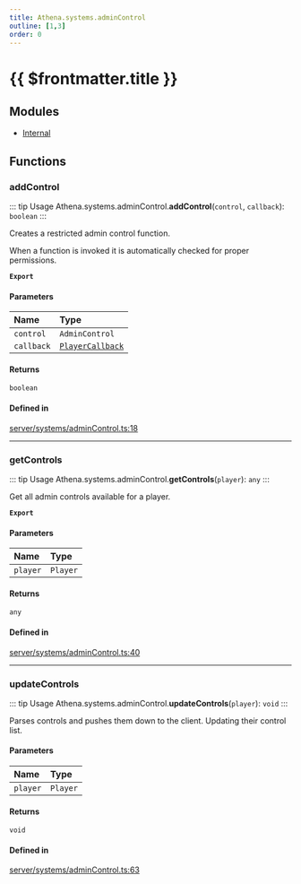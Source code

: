 ```yaml
---
title: Athena.systems.adminControl
outline: [1,3]
order: 0
---
```


# {{ $frontmatter.title }}


## Modules

- [Internal](server_systems_adminControl_Internal.md)

## Functions

### addControl

::: tip Usage
Athena.systems.adminControl.**addControl**(`control`, `callback`): `boolean`
:::

Creates a restricted admin control function.

When a function is invoked it is automatically checked for proper permissions.

**`Export`**

#### Parameters

| Name | Type |
| :------ | :------ |
| `control` | `AdminControl` |
| `callback` | [`PlayerCallback`](server_systems_adminControl_Internal.md#PlayerCallback) |

#### Returns

`boolean`

#### Defined in

[server/systems/adminControl.ts:18](https://github.com/Stuyk/altv-athena/blob/fe85c1b/src/core/server/systems/adminControl.ts#L18)

___

### getControls

::: tip Usage
Athena.systems.adminControl.**getControls**(`player`): `any`
:::

Get all admin controls available for a player.

**`Export`**

#### Parameters

| Name | Type |
| :------ | :------ |
| `player` | `Player` |

#### Returns

`any`

#### Defined in

[server/systems/adminControl.ts:40](https://github.com/Stuyk/altv-athena/blob/fe85c1b/src/core/server/systems/adminControl.ts#L40)

___

### updateControls

::: tip Usage
Athena.systems.adminControl.**updateControls**(`player`): `void`
:::

Parses controls and pushes them down to the client. Updating their control list.

#### Parameters

| Name | Type |
| :------ | :------ |
| `player` | `Player` |

#### Returns

`void`

#### Defined in

[server/systems/adminControl.ts:63](https://github.com/Stuyk/altv-athena/blob/fe85c1b/src/core/server/systems/adminControl.ts#L63)
